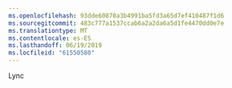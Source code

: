 ```yaml
---
ms.openlocfilehash: 93dde60870a3b4991ba5fd3a65d7ef410487f1d6
ms.sourcegitcommit: 483c777a1537ccab6a2a2da6a5d1fe4470dd0e7e
ms.translationtype: MT
ms.contentlocale: es-ES
ms.lasthandoff: 06/19/2019
ms.locfileid: "61550580"
---
```

Lync